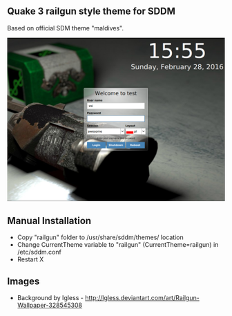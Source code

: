 Quake 3 railgun style theme for SDDM
------------------------------------

Based on official SDM theme "maldives".

![Alt Screenshot](https://raw.githubusercontent.com/zolech/railgun-sddm-theme/master/railgun/screenshot.png "Quake 3 railgun style theme for SDDM")

Manual Installation
------------------------------------
* Copy "railgun" folder to /usr/share/sddm/themes/ location
* Change CurrentTheme variable to "railgun" (CurrentTheme=railgun) in /etc/sddm.conf
* Restart X

Images
------------------------------------
* Background by Igless - http://lgless.deviantart.com/art/Railgun-Wallpaper-328545308
